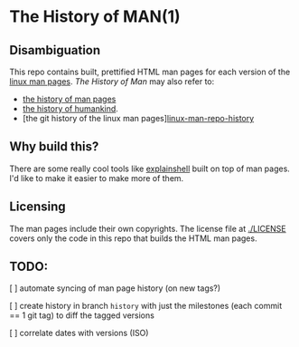 # The History of MAN(1)


## Disambiguation
This repo contains built, prettified HTML man pages for each version of the [linux man pages][linux-man-repo].
 _The History of Man_ may also refer to:
 - [the history of man pages][man-page-history]
 - [the history of humankind][human-history].
 - [the git history of the linux man pages][linux-man-repo-history][linux-man-repo-log]

## Why build this?
There are some really cool tools like [explainshell][explainshell] built on top of man pages. I'd like to make it easier to make more of them.

## Licensing
The man pages include their own copyrights. The license file at [./LICENSE](./LICENSE) covers only the code in this repo that builds the HTML man pages.

## TODO:

[ ] automate syncing of man page history (on new tags?)

[ ]  create history in branch `history` with just the milestones (each commit == 1 git tag) to diff the tagged versions

[ ] correlate dates with versions (ISO)

<!-- References: -->

[linux-man-repo]: https://git.kernel.org/pub/scm/docs/man-pages/man-pages.git
[linux-man-repo-log]: https://git.kernel.org/pub/scm/docs/man-pages/man-pages.git/log/
[man-page-history]: https://en.wikipedia.org/wiki/Man_page#History
[human-history]: https://en.wikipedia.org/wiki/Human_evolution

[explainshell]: https://www.explainshell.com/

<!-- other links:
  https://github.com/tldr-pages/tldr
  https://salsa.debian.org/debian/man-db ?
  http://www.kylheku.com/cgit/man/
  https://bazaar.launchpad.net/~ubuntu-manpage-repository-dev/ubuntu-manpage-repository/trunk/files
-->
